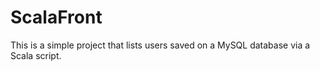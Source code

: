 # ScalaFront

This is a simple project that lists users saved on a MySQL database via a Scala script.